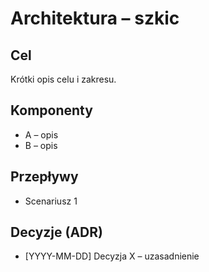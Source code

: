 # Architektura – szkic

## Cel
Krótki opis celu i zakresu.

## Komponenty
- A – opis
- B – opis

## Przepływy
- Scenariusz 1

## Decyzje (ADR)
- [YYYY-MM-DD] Decyzja X – uzasadnienie
